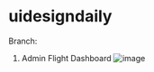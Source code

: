 # uidesigndaily

Branch:
1. Admin Flight Dashboard
![image](https://user-images.githubusercontent.com/74240706/138102143-f5479a4d-d1df-4148-8e79-9725ab68b06e.png)
